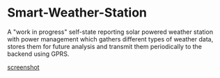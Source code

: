 # Smart-Weather-Station
A "work in progress" self-state reporting solar powered weather station with power management which gathers different types of weather data, stores them for future analysis and transmit them periodically to the backend using GPRS.

[screenshot](Smart-Weather-Station/SmartWeatherStation.JPG)
